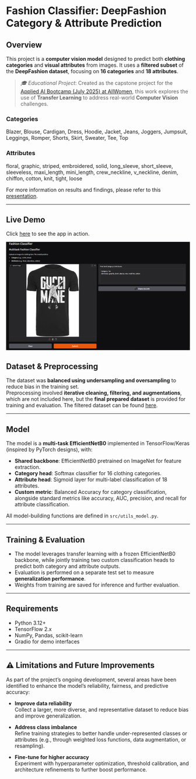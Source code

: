 # Fashion Classifier: DeepFashion Category & Attribute Prediction

## Overview

This project is a **computer vision model** designed to predict both **clothing categories** and **visual attributes** from images. 
It uses a **filtered subset** of the **DeepFashion dataset**, focusing on **16 categories** and **18 attributes**.

>*🎓 Educational Project*: Created as the capstone project for the [Applied AI Bootcamp (July 2025) at AllWomen](https://learn.allwomen.tech/ai-bootcamp-request-more-info?utm_term=allwomen&utm_campaign=&utm_source=google&utm_medium=paid&hsa_acc=2544626250&hsa_cam=22674345052&hsa_grp=186612374091&hsa_ad=757970233174&hsa_src=g&hsa_tgt=kwd-315103366955&hsa_kw=allwomen&hsa_mt=p&hsa_net=adwords&hsa_ver=3&gad_source=1&gad_campaignid=22674345052&gbraid=0AAAAAC7KFpXZfLFmgyHL10ovSkoIxJAC1&gclid=CjwKCAjwjffHBhBuEiwAKMb8pMGxvaq3WU4F4GHTMA9yDHfltkYCUZe3T2T4gs4MSPLX0KX6JqmWnBoCvFkQAvD_BwE), this work explores the use of **Transfer Learning** to address real-world **Computer Vision** challenges.

### Categories
Blazer, Blouse, Cardigan, Dress, Hoodie, Jacket, Jeans, Joggers, Jumpsuit, Leggings, Romper, Shorts, Skirt, Sweater, Tee, Top

### Attributes
floral, graphic, striped, embroidered, solid, long_sleeve, short_sleeve, sleeveless, maxi_length, mini_length, crew_neckline, v_neckline, denim, chiffon, cotton, knit, tight, loose


For more information on results and findings, please refer to this <a href="Fashion Classifier_presentation.pdf" target="_blank">presentation</a>.


---

## Live Demo

Click [here](https://huggingface.co/spaces/bruna-cussiol/fashion) to see the app in action.

<img src="screenshot/app_interface.png" alt="App Screenshot" width="600">


## Dataset & Preprocessing

The dataset was **balanced using undersampling and oversampling** to reduce bias in the training set.  
Preprocessing involved **iterative cleaning, filtering, and augmentations**, which are not included here, but the **final prepared dataset** is provided for training and evaluation.
The filtered dataset can be found [here](https://drive.google.com/file/d/16yYsyLpMAss0jQp9wFBAPzwALtfNFTlC/view?usp=drive_link).

---

## Model

The model is a **multi-task EfficientNetB0** implemented in TensorFlow/Keras (inspired by PyTorch designs), with:

- **Shared backbone**: EfficientNetB0 pretrained on ImageNet for feature extraction.
- **Category head**: Softmax classifier for 16 clothing categories.
- **Attribute head**: Sigmoid layer for multi-label classification of 18 attributes.
- **Custom metric**: Balanced Accuracy for category classification, alongside standard metrics like accuracy, AUC, precision, and recall for attribute classification.

All model-building functions are defined in `src/utils_model.py`.

---

## Training & Evaluation

- The model leverages transfer learning with a frozen EfficientNetB0 backbone, while jointly training two custom classification heads to predict both category and attribute outputs.
- Evaluation is performed on a separate test set to measure **generalization performance**.
- Weights from training are saved for inference and further evaluation.

---

## Requirements

- Python 3.12+
- TensorFlow 2.x
- NumPy, Pandas, scikit-learn
- Gradio for demo interfaces

---

## ⚠️ Limitations and Future Improvements

As part of the project’s ongoing development, several areas have been identified to enhance the model’s reliability, fairness, and predictive accuracy:

- **Improve data reliability**  
  Collect a larger, more diverse, and representative dataset to reduce bias and improve generalization.

- **Address class imbalance**  
  Refine training strategies to better handle under-represented classes or attributes (e.g., through weighted loss functions, data augmentation, or resampling).

- **Fine-tune for higher accuracy**  
  Experiment with hyperparameter optimization, threshold calibration, and architecture refinements to further boost performance.
